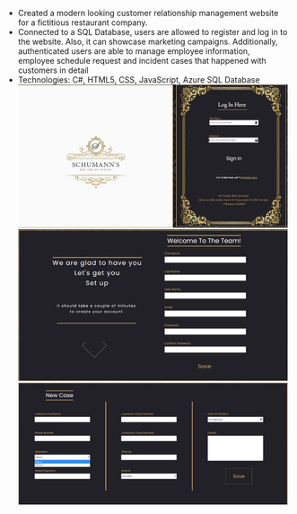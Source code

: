 *	Created a modern looking customer relationship management website for a fictitious restaurant company.
*	Connected to a SQL Database, users are allowed to register and log in to the website. Also, it can showcase marketing campaigns. Additionally, authenticated users are able to manage employee information, employee schedule request and incident cases that happened with customers in detail
*	Technologies: C#, HTML5, CSS, JavaScript, Azure SQL Database
![Showcase](Showcase1.jpg)
![](Showcase2.jpg)
![](Showcase3.jpg)
